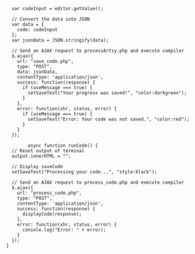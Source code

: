         var codeInput = editor.getValue();

        // Convert the data into JSON
        var data = {
          code: codeInput
        };
        var jsonData = JSON.stringify(data);

        // Send an AJAX request to processArtsy.php and execute compiler
        $.ajax({
          url: "save_code.php",
          type: "POST",
          data: jsonData,
          contentType: 'application/json',
          success: function(response) {
            if (useMessage === true) {
              setSaveText("Your progress was saved!", "color:darkgreen");
            }
          },
          error: function(xhr, status, error) {
            if (useMessage === true) {
              setSaveText("Error: Your code was not saved.", "color:red");
            }
          }
        });

              async function runCode() {
        // Reset output of terminal
        output.innerHTML = "";

        // Display saveCode
        setSaveText("Processing your code...", "style:black");

        // Send an AJAX request to process_code.php and execute compiler
        $.ajax({
          url: "process_code.php",
          type: "POST",
          contentType: 'application/json',
          success: function(response) {
            displayCode(response);
          },
          error: function(xhr, status, error) {
            console.log("Error: " + error);
          }
        });
      }